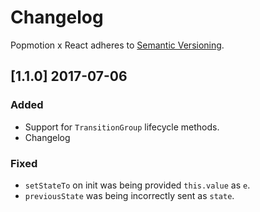 # Changelog

Popmotion x React adheres to [Semantic Versioning](http://semver.org/).

## [1.1.0] 2017-07-06

### Added
- Support for `TransitionGroup` lifecycle methods.
- Changelog

### Fixed
- `setStateTo` on init was being provided `this.value` as `e`.
- `previousState` was being incorrectly sent as `state`.
